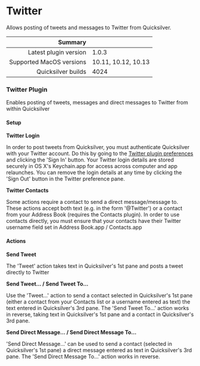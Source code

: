 # Twitter

Allows posting of tweets and messages to Twitter from Quicksilver.

 Summary                  | &nbsp; 
-------------------------:|:--------------------
 Latest plugin version    | 1.0.3
 Supported MacOS versions | 10.11, 10.12, 10.13
 Quicksilver builds       | 4024


### Twitter Plugin

Enables posting of tweets, messages and direct messages to Twitter from within
Quicksilver

#### Setup

**Twitter Login**

In order to post tweets from Quicksilver, you must authenticate Quicksilver
with your Twitter account. Do this by going to the [Twitter plugin
preferences](qs://preferences#QSTwitterPrefPane) and clicking the 'Sign In'
button. Your Twitter login details are stored securely in OS X's Keychain.app
for access across computer and app relaunches. You can remove the login
details at any time by clicking the 'Sign Out' button in the Twitter
preference pane.

**Twitter Contacts**

Some actions require a contact to send a direct message/message to. These
actions accept both text (e.g. in the form '@Twitter') or a contact from your
Address Book (requires the Contacts plugin). In order to use contacts
directly, you must ensure that your contacts have their Twitter username field
set in Address Book.app / Contacts.app

#### Actions

**Send Tweet**

The 'Tweet' action takes text in Quicksilver's 1st pane and posts a tweet
directly to Twitter

**Send Tweet… / Send Tweet To…**

Use the 'Tweet…' action to send a contact selected in Quicksilver's 1st pane
(either a contact from your Contacts list or a username entered as text) the
text entered in Quicksilver's 3rd pane. The 'Send Tweet To…' action works in
reverse, taking text in Quicksilver's 1st pane and a contact in Quicksilver's
3rd pane.

**Send Direct Message… / Send Direct Message To…**

'Send Direct Message…' can be used to send a contact (selected in
Quicksilver's 1st pane) a direct message entered as text in Quicksilver's 3rd
pane. The 'Send Direct Message To…' action works in reverse.